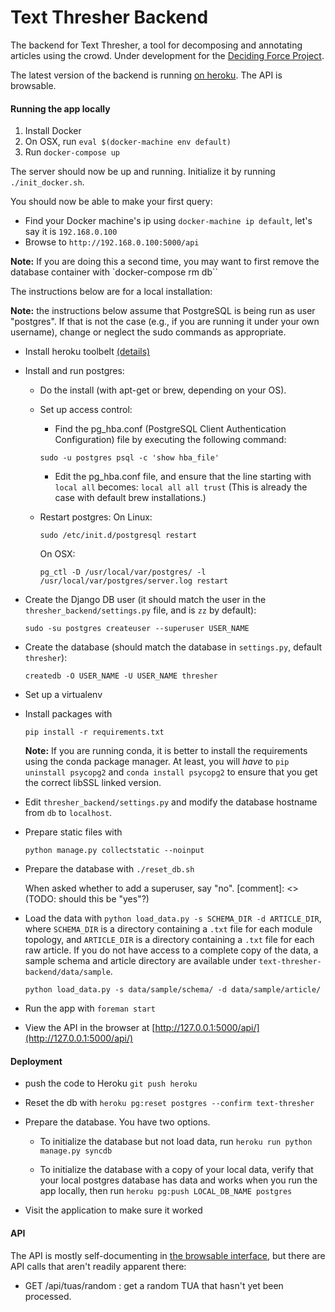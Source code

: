 Text Thresher Backend
=====================

The backend for Text Thresher, a tool for decomposing and annotating articles
using the crowd. Under development for the
[Deciding Force Project](http://www.decidingforce.org/).

The latest version of the backend is running
[on heroku](http://text-thresher.herokuapp.com/api). The API is browsable.

#### Running the app locally

1. Install Docker
2. On OSX, run `eval $(docker-machine env default)`
3. Run `docker-compose up`

The server should now be up and running.  Initialize it by running
`./init_docker.sh`.

You should now be able to make your first query:

- Find your Docker machine's ip using `docker-machine ip default`, let's say
  it is `192.168.0.100`
- Browse to `http://192.168.0.100:5000/api`


**Note:** If you are doing this a second time, you may want to first remove
the database container with `docker-compose rm db``


The instructions below are for a local installation:

**Note:** the instructions below assume that PostgreSQL is being run as user
"postgres".  If that is not the case (e.g., if you are running it under your
own username), change or neglect the sudo commands as appropriate.

* Install heroku toolbelt
  [(details)](https://devcenter.heroku.com/articles/getting-started-with-python#set-up)

* Install and run postgres:
    * Do the install (with apt-get or brew, depending on your OS). 
    * Set up access control:
        * Find the pg_hba.conf (PostgreSQL Client Authentication Configuration) file by executing the following command:
        ```shell
        sudo -u postgres psql -c 'show hba_file'
        ```
        * Edit the pg_hba.conf file, and ensure that the line starting with `local all` becomes:
        `local all all trust`
        (This is already the case with default brew installations.)

    * Restart postgres:
      On Linux:
      ```shell
      sudo /etc/init.d/postgresql restart
      ```
      On OSX:
      ```shell
      pg_ctl -D /usr/local/var/postgres/ -l /usr/local/var/postgres/server.log restart
      ```
* Create the Django DB user (it should match the user in the `thresher_backend/settings.py` file, and is `zz` by default):
  ```shell
  sudo -su postgres createuser --superuser USER_NAME
  ```

* Create the database (should match the database in `settings.py`, default `thresher`):
  ```shell
  createdb -O USER_NAME -U USER_NAME thresher
  ```

* Set up a virtualenv

* Install packages with 
  ```shell
  pip install -r requirements.txt
  ```
  **Note:** If you are running conda, it is better to install the requirements
  using the conda package manager.  At least, you will *have* to `pip
  uninstall psycopg2` and `conda install psycopg2` to ensure that you
  get the correct libSSL linked version.

* Edit ``thresher_backend/settings.py`` and modify the database hostname from
  ``db`` to ``localhost``.

* Prepare static files with 
  ```shell
  python manage.py collectstatic --noinput
  ```

* Prepare the database with `./reset_db.sh`
  
  When asked whether to add a superuser, say "no".
  [comment]: <> (TODO: should this be "yes"?)

* Load the data with `python load_data.py -s SCHEMA_DIR -d ARTICLE_DIR`, where `SCHEMA_DIR` is a directory containing a `.txt` file for each module topology, and `ARTICLE_DIR` is a directory containing a `.txt` file for each raw article.
If you do not have access to a complete copy of the data, a sample schema and article directory are available under `text-thresher-backend/data/sample`.
  ```
  python load_data.py -s data/sample/schema/ -d data/sample/article/
  ```

- Run the app with `foreman start`

- View the API in the browser at [http://127.0.0.1:5000/api/](http://127.0.0.1:5000/api/)

#### Deployment

- push the code to Heroku `git push heroku`

- Reset the db with `heroku pg:reset postgres --confirm text-thresher`

- Prepare the database. You have two options.

  - To initialize the database but not load data, run
    `heroku run python manage.py syncdb`

  - To initialize the database with a copy of your local data, verify that your
    local postgres database has data and works when you run the app locally,
    then run `heroku pg:push LOCAL_DB_NAME postgres`

- Visit the application to make sure it worked

#### API

The API is mostly self-documenting in
[the browsable interface](http://text-thresher.herokuapp.com/api), but there are
API calls that aren't readily apparent there:

- GET /api/tuas/random : get a random TUA that hasn't yet been processed.

